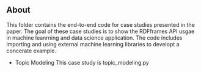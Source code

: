 ## About

This folder contains the end-to-end code for case studies presented in the paper. The goal of these case studies is to show the RDFframes API usgae in machine leanrning and data science application. The code includes importing and using external machine learning libraries to developt a concerate example.   

*   Topic Modeling
 This case study is topic_modeling.py
